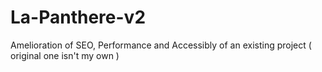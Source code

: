 # La-Panthere-v2
Amelioration of SEO, Performance and Accessibly of an existing project ( original one isn't my own )
